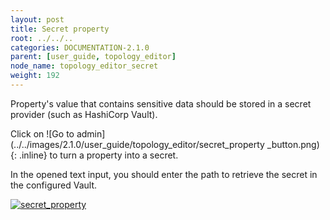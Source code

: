 ```yaml
---
layout: post
title: Secret property
root: ../../..
categories: DOCUMENTATION-2.1.0
parent: [user_guide, topology_editor]
node_name: topology_editor_secret
weight: 192
---
```


Property's value that contains sensitive data should be stored in a secret provider (such as HashiCorp Vault).

Click on ![Go to admin](../../images/2.1.0/user_guide/topology_editor/secret_property _button.png){: .inline} to turn a property into a secret.

In the opened text input, you should enter the path to retrieve the secret in the configured Vault.

[![secret_property](../../images/2.1.0/user_guide/topology_editor/secret_property.png)](../../images/2.1.0/user_guide/topology_editor/secret_property.png)